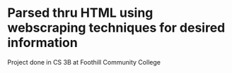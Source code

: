 # Parsed thru HTML using webscraping techniques for desired information

Project done in CS 3B at Foothill Community College
